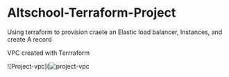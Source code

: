 # Altschool-Terraform-Project
Using terraform to provision craete an Elastic load balancer, Instances, and create A record


VPC created with Terrraform 

![Project-vpc](![project-vpc](https://user-images.githubusercontent.com/102290896/216824883-803503a7-f4c3-4f37-9013-0f979c9ef07e.jpeg)



